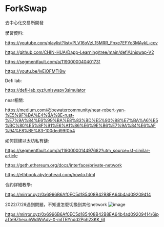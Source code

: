 # ForkSwap
去中心化交易所開發

學習資料:

https://youtube.com/playlist?list=PLV16oVzL15MRR_Fnxe7EFYc3MAykL-ccv

https://github.com/CHIN-HUA/Dapp-Learning/tree/main/defi/Uniswap-V2

https://segmentfault.com/a/1190000040401731

https://youtu.be/ivEiOFMTI8w


Defi lab:

https://defi-lab.xyz/uniswapv3simulator

near相關:

https://medium.com/@bewatercommunity/near-robert-yan-%E5%9F%BA%E4%BA%8E-rust-%E7%9A%84%E6%99%BA%E8%83%BD%E5%90%88%E7%BA%A6%E5%BC%80%E5%8F%91%E6%A1%86%E6%9E%B6%E7%9A%84%E6%AF%94%E8%BE%83-100ded99f0b4

如何搭建以太坊私有鏈:

https://segmentfault.com/a/1190000014497682?utm_source=sf-similar-article

https://geth.ethereum.org/docs/interface/private-network

https://ethbook.abyteahead.com/howto.html



合約詳細教學:

https://mirror.xyz/0x6996B6Af0EC5d185408B42B8EA64b4ad09209414

2022/7/26遇到問題，不知道怎麼切換到其他network
![image](https://user-images.githubusercontent.com/72617049/181005557-27e8e528-1e6a-40fe-a10e-69a1d86b8a66.png)



https://mirror.xyz/0x6996B6Af0EC5d185408B42B8EA64b4ad09209414/6ipaTte9ZhecuhWdWiAdv-X-mITRYndd2Pph23KK_6I


